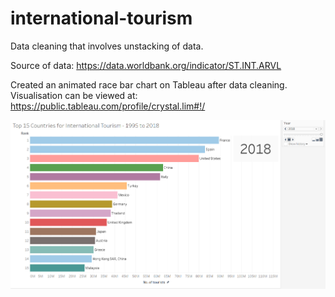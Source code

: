 # international-tourism

Data cleaning that involves unstacking of data.

Source of data: https://data.worldbank.org/indicator/ST.INT.ARVL 

Created an animated race bar chart on Tableau after data cleaning. Visualisation can be viewed at: https://public.tableau.com/profile/crystal.lim#!/

![bar chart](https://github.com/crystallim009/international-tourism/blob/master/screenshot.png)
